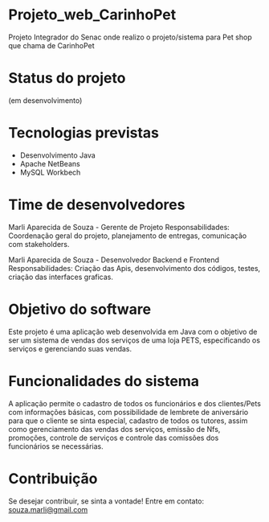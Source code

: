 # Projeto_web_CarinhoPet
Projeto Integrador do Senac onde realizo o projeto/sistema para Pet shop que chama de CarinhoPet

# Status do projeto 
(em desenvolvimento)

# Tecnologias previstas
- Desenvolvimento Java
- Apache NetBeans
- MySQL Workbech 

# Time de desenvolvedores
Marli Aparecida de Souza - Gerente de Projeto
Responsabilidades: Coordenação geral do projeto, planejamento de entregas, comunicação com stakeholders.

Marli Aparecida de Souza - Desenvolvedor Backend e Frontend
Responsabilidades: Criação das Apis, desenvolvimento dos códigos, testes, criação das interfaces graficas.

# Objetivo do software
Este projeto é uma aplicação web desenvolvida em Java com o objetivo de ser um sistema de vendas dos serviços de uma loja PETS, especificando os serviços e gerenciando suas vendas.

# Funcionalidades do sistema
A aplicação permite o cadastro de todos os funcionários e dos clientes/Pets com informações básicas, com possibilidade de lembrete de aniversário para que o cliente se sinta especial, cadastro de todos os tutores, assim como gerenciamento das vendas dos serviços, emissão de Nfs, promoções, controle de serviços e controle das comissões dos funcionários se necessárias.

# Contribuição
Se desejar contribuir, se sinta a vontade! Entre em contato: souza.marli@gmail.com
